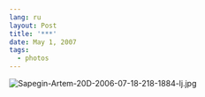```yaml
---
lang: ru
layout: Post
title: '***'
date: May 1, 2007
tags:
  - photos
---
```


![Sapegin-Artem-20D-2006-07-18-218-1884-lj.jpg](upload://Sapegin-Artem-20D-2006-07-18-218-1884-lj.jpg)
